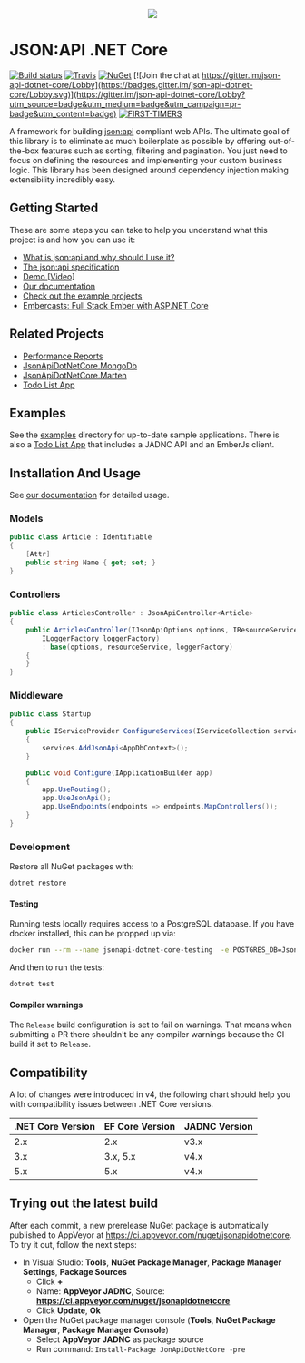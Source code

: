 <p align="center">
<img src ="https://raw.githubusercontent.com/json-api-dotnet/JsonApiDotnetCore/master/logo.png" />
</p>

# JSON:API .NET Core

[![Build status](https://ci.appveyor.com/api/projects/status/5go47hrm0iik0ls3/branch/master?svg=true)](https://ci.appveyor.com/project/jaredcnance/jsonapidotnetcore/branch/master)
[![Travis](https://travis-ci.org/json-api-dotnet/JsonApiDotNetCore.svg?branch=master)](https://travis-ci.org/json-api-dotnet/JsonApiDotNetCore)
[![NuGet](https://img.shields.io/nuget/v/JsonApiDotNetCore.svg)](https://www.nuget.org/packages/JsonApiDotNetCore/)
[![Join the chat at https://gitter.im/json-api-dotnet-core/Lobby](https://badges.gitter.im/json-api-dotnet-core/Lobby.svg)](https://gitter.im/json-api-dotnet-core/Lobby?utm_source=badge&utm_medium=badge&utm_campaign=pr-badge&utm_content=badge)
[![FIRST-TIMERS](https://img.shields.io/badge/first--timers--only-friendly-blue.svg)](http://www.firsttimersonly.com/)

A framework for building [json:api](http://jsonapi.org/) compliant web APIs. The ultimate goal of this library is to eliminate as much boilerplate as possible by offering out-of-the-box features such as sorting, filtering and pagination. You just need to focus on defining the resources and implementing your custom business logic. This library has been designed around dependency injection making extensibility incredibly easy.

## Getting Started

These are some steps you can take to help you understand what this project is and how you can use it:

- [What is json:api and why should I use it?](https://nordicapis.com/the-benefits-of-using-json-api/)
- [The json:api specification](http://jsonapi.org/format/)
- [Demo [Video]](https://youtu.be/KAMuo6K7VcE)
- [Our documentation](https://json-api-dotnet.github.io/JsonApiDotNetCore/)
- [Check out the example projects](https://github.com/json-api-dotnet/JsonApiDotNetCore/tree/master/src/Examples)
- [Embercasts: Full Stack Ember with ASP.NET Core](https://www.embercasts.com/course/full-stack-ember-with-dotnet/watch/whats-in-this-course-cs)

## Related Projects

- [Performance Reports](https://github.com/json-api-dotnet/PerformanceReports)
- [JsonApiDotNetCore.MongoDb](https://github.com/json-api-dotnet/JsonApiDotNetCore.MongoDb)
- [JsonApiDotNetCore.Marten](https://github.com/wayne-o/JsonApiDotNetCore.Marten)
- [Todo List App](https://github.com/json-api-dotnet/TodoListExample)

## Examples

See the [examples](https://github.com/json-api-dotnet/JsonApiDotNetCore/tree/master/src/Examples) directory for up-to-date sample applications. There is also a [Todo List App](https://github.com/json-api-dotnet/TodoListExample) that includes a JADNC API and an EmberJs client.

## Installation And Usage

See [our documentation](https://json-api-dotnet.github.io/JsonApiDotNetCore/) for detailed usage.

### Models

```csharp
public class Article : Identifiable
{
    [Attr]
    public string Name { get; set; }
}
```

### Controllers

```csharp
public class ArticlesController : JsonApiController<Article>
{
    public ArticlesController(IJsonApiOptions options, IResourceService<Article> resourceService,
        ILoggerFactory loggerFactory)
        : base(options, resourceService, loggerFactory)
    {
    }
}
```

### Middleware

```csharp
public class Startup
{
    public IServiceProvider ConfigureServices(IServiceCollection services)
    {
        services.AddJsonApi<AppDbContext>();
    }

    public void Configure(IApplicationBuilder app)
    {
        app.UseRouting();
        app.UseJsonApi();
        app.UseEndpoints(endpoints => endpoints.MapControllers());
    }
}
```

### Development

Restore all NuGet packages with:

```bash
dotnet restore
```

#### Testing

Running tests locally requires access to a PostgreSQL database.  If you have docker installed, this can be propped up via:

```bash
docker run --rm --name jsonapi-dotnet-core-testing  -e POSTGRES_DB=JsonApiDotNetCoreExample -e POSTGRES_USER=postgres -e POSTGRES_PASSWORD=postgres -p 5432:5432 postgres:12.0
```

And then to run the tests:

```bash
dotnet test
```

#### Compiler warnings

The `Release` build configuration is set to fail on warnings. That means when submitting a PR there shouldn't be any compiler warnings because the CI build it set to `Release`.

## Compatibility

A lot of changes were introduced in v4, the following chart should help you with compatibility issues between .NET Core versions.

| .NET Core Version | EF Core Version | JADNC Version |
| ----------------- | --------------- | ------------- |
| 2.x               | 2.x             | v3.x          |
| 3.x               | 3.x, 5.x        | v4.x          |
| 5.x               | 5.x             | v4.x          |

## Trying out the latest build

After each commit, a new prerelease NuGet package is automatically published to AppVeyor at https://ci.appveyor.com/nuget/jsonapidotnetcore. To try it out, follow the next steps:

* In Visual Studio: **Tools**, **NuGet Package Manager**, **Package Manager Settings**, **Package Sources**
    * Click **+**
    * Name: **AppVeyor JADNC**, Source: **https://ci.appveyor.com/nuget/jsonapidotnetcore**
    * Click **Update**, **Ok**
* Open the NuGet package manager console (**Tools**, **NuGet Package Manager**, **Package Manager Console**)
    * Select **AppVeyor JADNC** as package source
    * Run command: `Install-Package JonApiDotNetCore -pre`
